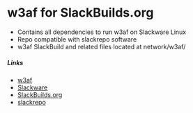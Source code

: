 # w3af for SlackBuilds.org

*  Contains all dependencies to run w3af on Slackware Linux
*  Repo compatible with slackrepo software
*  w3af SlackBuild and related files located at network/w3af/

##### Links
* [w3af](https://github.com/andresriancho/w3af)
* [Slackware](http://www.slackware.com/)
* [SlackBuilds.org](http://www.slackbuilds.org)
* [slackrepo](https://idlemoor.github.io/slackrepo/index.html)
